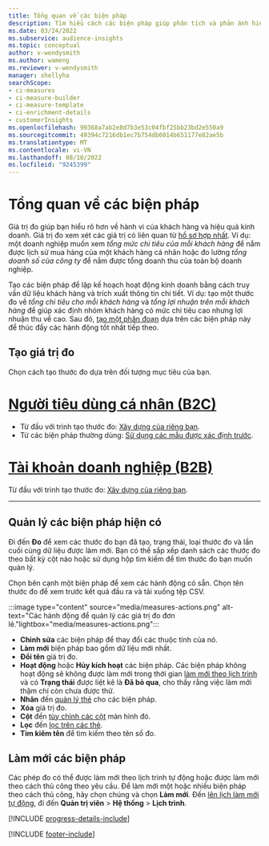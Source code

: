 ```yaml
---
title: Tổng quan về các biện pháp
description: Tìm hiểu cách các biện pháp giúp phân tích và phản ánh hiệu quả hoạt động của doanh nghiệp bạn.
ms.date: 03/24/2022
ms.subservice: audience-insights
ms.topic: conceptual
author: v-wendysmith
ms.author: wameng
ms.reviewer: v-wendysmith
manager: shellyha
searchScope:
- ci-measures
- ci-measure-builder
- ci-measure-template
- ci-enrichment-details
- customerInsights
ms.openlocfilehash: 99368a7ab2e8d7b3e53c04fbf25bb23bd2e550a9
ms.sourcegitcommit: 49394c7216db1ec7b754db6014b651177e82ae5b
ms.translationtype: MT
ms.contentlocale: vi-VN
ms.lasthandoff: 08/10/2022
ms.locfileid: "9245399"
---
```

# <a name="measures-overview"></a>Tổng quan về các biện pháp

Giá trị đo giúp bạn hiểu rõ hơn về hành vi của khách hàng và hiệu quả kinh doanh. Giá trị đo xem xét các giá trị có liên quan từ [hồ sơ hợp nhất](data-unification.md). Ví dụ: một doanh nghiệp muốn xem *tổng mức chi tiêu của mỗi khách hàng* để nắm được lịch sử mua hàng của một khách hàng cá nhân hoặc đo lường *tổng doanh số của công ty* để nắm được tổng doanh thu của toàn bộ doanh nghiệp.

Tạo các biện pháp để lập kế hoạch hoạt động kinh doanh bằng cách truy vấn dữ liệu khách hàng và trích xuất thông tin chi tiết. Ví dụ: tạo một thước đo về *tổng chi tiêu cho mỗi khách hàng* và *tổng lợi nhuận trên mỗi khách hàng* để giúp xác định nhóm khách hàng có mức chi tiêu cao nhưng lợi nhuận thu về cao. Sau đó, [tạo một phân đoạn](segments.md) dựa trên các biện pháp này để thúc đẩy các hành động tốt nhất tiếp theo.

## <a name="create-a-measure"></a>Tạo giá trị đo

Chọn cách tạo thước đo dựa trên đối tượng mục tiêu của bạn.

# <a name="individual-consumers-b-to-c"></a>[Người tiêu dùng cá nhân (B2C)](#tab/b2c)

- Từ đầu với trình tạo thước đo: [Xây dựng của riêng bạn](measure-builder.md).
- Từ các biện pháp thường dùng: [Sử dụng các mẫu được xác định trước](measure-templates.md).

# <a name="business-accounts-b-to-b"></a>[Tài khoản doanh nghiệp (B2B)](#tab/b2b)

Từ đầu với trình tạo thước đo: [Xây dựng của riêng bạn](measure-builder.md).

---

## <a name="manage-existing-measures"></a>Quản lý các biện pháp hiện có

Đi đến **Đo** để xem các thước đo bạn đã tạo, trạng thái, loại thước đo và lần cuối cùng dữ liệu được làm mới. Bạn có thể sắp xếp danh sách các thước đo theo bất kỳ cột nào hoặc sử dụng hộp tìm kiếm để tìm thước đo bạn muốn quản lý.

Chọn bên cạnh một biện pháp để xem các hành động có sẵn. Chọn tên thước đo để xem trước kết quả đầu ra và tải xuống tệp CSV.

:::image type="content" source="media/measures-actions.png" alt-text="Các hành động để quản lý các giá trị đo đơn lẻ."lightbox="media/measures-actions.png":::

- **Chỉnh sửa** các biện pháp để thay đổi các thuộc tính của nó.
- **Làm mới** biện pháp bao gồm dữ liệu mới nhất.
- **Đổi tên** giá trị đo.
- **Hoạt động** hoặc **Hủy kích hoạt** các biện pháp. Các biện pháp không hoạt động sẽ không được làm mới trong thời gian [làm mới theo lịch trình](schedule-refresh.md) và có **Trạng thái** được liệt kê là **Đã bỏ qua**, cho thấy rằng việc làm mới thậm chí còn chưa được thử.
- **Nhãn** đến [quản lý thẻ](work-with-tags-columns.md#manage-tags) cho các biện pháp.
- **Xóa** giá trị đo.
- **Cột** đến [tùy chỉnh các cột](work-with-tags-columns.md#customize-columns) màn hình đó.
- **Lọc** đến [lọc trên các thẻ](work-with-tags-columns.md#filter-on-tags).
- **Tim kiêm tên** để tìm kiếm theo tên số đo.

## <a name="refresh-measures"></a>Làm mới các biện pháp

Các phép đo có thể được làm mới theo lịch trình tự động hoặc được làm mới theo cách thủ công theo yêu cầu. Để làm mới một hoặc nhiều biện pháp theo cách thủ công, hãy chọn chúng và chọn **Làm mới**. Đến [lên lịch làm mới tự động](schedule-refresh.md), đi đến **Quản trị viên** > **Hệ thống** > **Lịch trình**.

[!INCLUDE [progress-details-include](includes/progress-details-pane.md)]

[!INCLUDE [footer-include](includes/footer-banner.md)]
